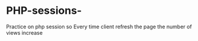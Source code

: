 # PHP-sessions-
Practice on php session so Every time client refresh the page the number of views increase 
